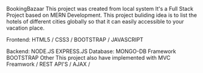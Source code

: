 BookingBazaar
This project was created from local system It's a Full Stack Project based on MERN Development. This project buliding idea is to list the hotels of different cities globally so that it can easily accessible to
your vacation place.

Frontend:
HTML5 / CSS3 / BOOTSTRAP / JAVASCRIPT

Backend:
NODE.JS
EXPRESS.JS
Database:
MONGO-DB
Framework
BOOTSTRAP
Other
This project also have implemented with MVC Freamwork / REST API'S / AJAX /
